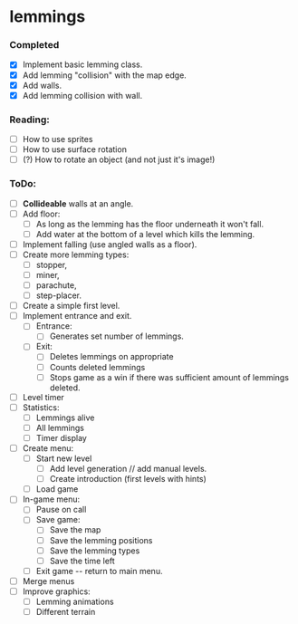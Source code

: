 # lemmings
### Completed
 - [x] Implement basic lemming class.
 - [x] Add lemming "collision" with the map edge.
 - [x] Add walls.
 - [x] Add lemming collision with wall.
 
### Reading:
- [ ] How to use sprites
- [ ] How to use surface rotation
- [ ] (?) How to rotate an object (and not just it's image!)

### ToDo:
- [ ] **Collideable** walls at an angle.
- [ ] Add floor:
    - [ ] As long as the lemming has the floor underneath it won't fall.
    - [ ] Add water at the bottom of a level which kills the lemming.
- [ ] Implement falling (use angled walls as a floor).
- [ ] Create more lemming types:
    - [ ] stopper,
    - [ ] miner,
    - [ ] parachute,
    - [ ] step-placer.
- [ ] Create a simple first level.
- [ ] Implement entrance and exit.
    - [ ] Entrance:
        - [ ] Generates set number of lemmings.
    - [ ] Exit:
        - [ ] Deletes lemmings on appropriate
        - [ ] Counts deleted lemmings
        - [ ] Stops game as a win if there was sufficient amount of lemmings deleted.
- [ ] Level timer
- [ ] Statistics:
    - [ ] Lemmings alive
    - [ ] All lemmings
    - [ ] Timer display
- [ ] Create menu:
    - [ ] Start new level
        - [ ] Add level generation // add manual levels.
        - [ ] Create introduction (first levels with hints)
    - [ ] Load game
- [ ] In-game menu:
    - [ ] Pause on call
    - [ ] Save game:
        - [ ] Save the map
        - [ ] Save the lemming positions
        - [ ] Save the lemming types
        - [ ] Save the time left
    - [ ] Exit game -- return to main menu.
- [ ] Merge menus
- [ ] Improve graphics:
    - [ ] Lemming animations
    - [ ] Different terrain

